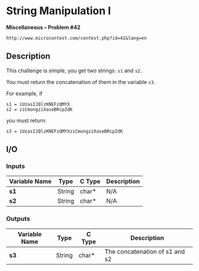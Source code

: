 # String Manipulation I

**Miscellaneous – Problem #42**

`http://www.microcontest.com/contest.php?id=42&lang=en`


## Description

This challenge is simple, you get two strings: `s1` and `s2`.

You must return the concatenation of them in the variable `s3`.

For example, if

```text
s1 = iUzasIJQlzKNEFzQMYX
s2 = ziCmongziXaseBRcpZdK
```

you must return:

```text
s3 = iUzasIJQlzKNEFzQMYXziCmongziXaseBRcpZdK
```


## I/O

### Inputs

| Variable Name | Type   | C Type | Description |
| ------------- | ------ | ------ | ----------- |
| **s1**        | String | char*  | N/A         |
| **s2**        | String | char*  | N/A         |

### Outputs

| Variable Name | Type   | C Type | Description                    |
| ------------- | ------ | ------ | ------------------------------ |
| **s3**        | String | char*  | The concatenation of s1 and s2 |
